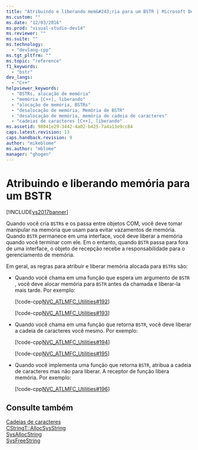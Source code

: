 ```yaml
---
title: "Atribuindo e liberando mem&#243;ria para um BSTR | Microsoft Docs"
ms.custom: ""
ms.date: "12/03/2016"
ms.prod: "visual-studio-dev14"
ms.reviewer: ""
ms.suite: ""
ms.technology: 
  - "devlang-cpp"
ms.tgt_pltfrm: ""
ms.topic: "reference"
f1_keywords: 
  - "bstr"
dev_langs: 
  - "C++"
helpviewer_keywords: 
  - "BSTRs, alocação de memória"
  - "memória [C++], liberando"
  - "alocação de memória, BSTRs"
  - "desalocação de memória, Memória de BSTR"
  - "desalocação de memória, memória de cadeia de caracteres"
  - "cadeias de caracteres [C++], liberando"
ms.assetid: 98041e29-3442-4a02-b425-7a4a13e9cc84
caps.latest.revision: 13
caps.handback.revision: 9
author: "mikeblome"
ms.author: "mblome"
manager: "ghogen"
---
```

# Atribuindo e liberando mem&#243;ria para um BSTR
[!INCLUDE[vs2017banner](../assembler/inline/includes/vs2017banner.md)]

Quando você cria `BSTR`s e os passa entre objetos COM, você deve tomar manipular na memória que usam para evitar vazamentos de memória.  Quando `BSTR` permanece em uma interface, você deve liberar a memória quando você terminar com ele.  Em o entanto, quando `BSTR` passa para fora de uma interface, o objeto de recepção recebe a responsabilidade para o gerenciamento de memória.  
  
 Em geral, as regras para atribuir e liberar memória alocada para `BSTR`s são:  
  
-   Quando você chama em uma função que espera um argumento de `BSTR` , você deve alocar memória para `BSTR` antes da chamada e liberar\-la mais tarde.  Por exemplo:  
  
     [!code-cpp[NVC_ATLMFC_Utilities#192](../atl-mfc-shared/codesnippet/CPP/allocating-and-releasing-memory-for-a-bstr_1.cpp)]  
  
     [!code-cpp[NVC_ATLMFC_Utilities#193](../atl-mfc-shared/codesnippet/CPP/allocating-and-releasing-memory-for-a-bstr_2.cpp)]  
  
-   Quando você chama em uma função que retorna `BSTR`, você deve liberar a cadeia de caracteres você mesmo.  Por exemplo:  
  
     [!code-cpp[NVC_ATLMFC_Utilities#194](../atl-mfc-shared/codesnippet/CPP/allocating-and-releasing-memory-for-a-bstr_3.cpp)]  
  
     [!code-cpp[NVC_ATLMFC_Utilities#195](../atl-mfc-shared/codesnippet/CPP/allocating-and-releasing-memory-for-a-bstr_4.cpp)]  
  
-   Quando você implementa uma função que retorna `BSTR`, atribua a cadeia de caracteres mas não para liberar.  A receptor de função libera memória.  Por exemplo:  
  
     [!code-cpp[NVC_ATLMFC_Utilities#196](../atl-mfc-shared/codesnippet/CPP/allocating-and-releasing-memory-for-a-bstr_5.cpp)]  
  
## Consulte também  
 [Cadeias de caracteres](../atl-mfc-shared/strings-atl-mfc.md)   
 [CStringT::AllocSysString](../Topic/CStringT::AllocSysString.md)   
 [SysAllocString](http://msdn.microsoft.com/pt-br/9e0437a2-9b4a-4576-88b0-5cb9d08ca29b)   
 [SysFreeString](http://msdn.microsoft.com/pt-br/8f230ee3-5f6e-4cb9-a910-9c90b754dcd3)